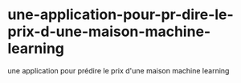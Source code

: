 # une-application-pour-pr-dire-le-prix-d-une-maison-machine-learning
une application pour prédire le prix d'une maison machine learning
